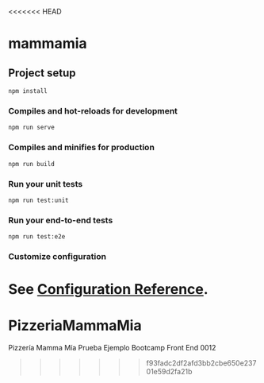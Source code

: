 <<<<<<< HEAD
# mammamia

## Project setup
```
npm install
```

### Compiles and hot-reloads for development
```
npm run serve
```

### Compiles and minifies for production
```
npm run build
```

### Run your unit tests
```
npm run test:unit
```

### Run your end-to-end tests
```
npm run test:e2e
```

### Customize configuration
See [Configuration Reference](https://cli.vuejs.org/config/).
=======
# PizzeriaMammaMia
Pizzería Mamma Mía Prueba Ejemplo Bootcamp Front End 0012
>>>>>>> f93fadc2df2afd3bb2cbe650e23701e59d2fa21b
